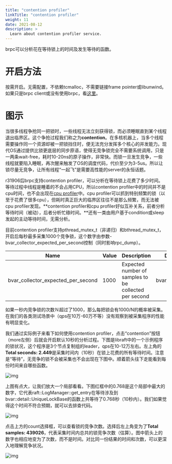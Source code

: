 ```yaml
---
title: "contention profiler"
linkTitle: "contention profiler"
weight: 11
date: 2021-08-12
description: >
  Learn about contention profiler service.
---
```

brpc可以分析花在等待锁上的时间及发生等待的函数。

# 开启方法

按需开启。无需配置，不依赖tcmalloc，不需要链接frame pointer或libunwind。如果只是brpc client或没有使用brpc，看[这里](../../client/dummy-server/)。 

# 图示

当很多线程争抢同一把锁时，一些线程无法立刻获得锁，而必须睡眠直到某个线程退出临界区。这个争抢过程我们称之为**contention**。在多核机器上，当多个线程需要操作同一个资源却被一把锁挡住时，便无法充分发挥多个核心的并发能力。现代OS通过提供比锁更底层的同步原语，使得无竞争锁完全不需要系统调用，只是一两条wait-free，耗时10-20ns的原子操作，非常快。而锁一旦发生竞争，一些线程就要陷入睡眠，再次醒来触发了OS的调度代码，代价至少为3-5us。所以让锁尽量无竞争，让所有线程“一起飞”是需要高性能的server的永恒话题。

r31906后brpc支持contention profiler，可以分析在等待锁上花费了多少时间。等待过程中线程是睡着的不会占用CPU，所以contention profiler中的时间并不是cpu时间，也不会出现在[cpu profiler](../cpu_profiler/)中。cpu profiler可以抓到特别频繁的锁（以至于花费了很多cpu），但耗时真正巨大的临界区往往不是那么频繁，而无法被cpu profiler发现。**contention profiler和cpu profiler好似互补关系，前者分析等待时间（被动），后者分析忙碌时间。**还有一类由用户基于condition或sleep发起的主动等待时间，无需分析。

目前contention profiler支持pthread_mutex_t（非递归）和bthread_mutex_t，开启后每秒最多采集1000个竞争锁，这个数字由参数-bvar_collector_expected_per_second控制（同时影响rpc_dump）。

| Name                               | Value | Description                              | Defined At         |
| ---------------------------------- | ----- | ---------------------------------------- | ------------------ |
| bvar_collector_expected_per_second | 1000  | Expected number of samples to be collected per second | bvar/collector.cpp |

如果一秒内竞争锁的次数Ｎ超过了1000，那么每把锁会有1000/N的概率被采集。在我们的各类测试场景中（qps在10万-60万不等）没有观察到被采集程序的性能有明显变化。

我们通过实际例子来看下如何使用contention profiler，点击“contention”按钮（more左侧）后就会开启默认10秒的分析过程。下图是libraft中的一个示例程序的锁状况，这个程序是3个节点复制组的leader，qps在10-12万左右。左上角的**Total seconds: 2.449**是采集时间内（10秒）在锁上花费的所有等待时间。注意是“等待”，无竞争的锁不会被采集也不会出现在下图中。顺着箭头往下走能看到每份时间来自哪些函数。

![img](/images/docs/raft_contention_1.png)

 上图有点大，让我们放大一个局部看看。下图红框中的0.768是这个局部中最大的数字，它代表raft::LogManager::get_entry在等待涉及到bvar::detail::UniqueLockBase的函数上共等待了0.768秒（10秒内）。我们如果觉得这个时间不符合预期，就可以去排查代码。

![img](/images/docs/raft_contention_2.png)

点击上方的count选择框，可以查看锁的竞争次数。选择后左上角变为了**Total samples: 439026**，代表采集时间内总共的锁竞争次数（估算）。图中箭头上的数字也相应地变为了次数，而不是时间。对比同一份结果的时间和次数，可以更深入地理解竞争状况。

![img](/images/docs/raft_contention_3.png)